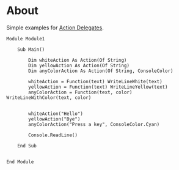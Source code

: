 ﻿# About

Simple examples for [Action Delegates](https://docs.microsoft.com/en-us/dotnet/api/system.action?view=netcore-3.1).

```
Module Module1

    Sub Main()

        Dim whiteAction As Action(Of String)
        Dim yellowAction As Action(Of String)
        Dim anyColorAction As Action(Of String, ConsoleColor)

        whiteAction = Function(text) WriteLineWhite(text)
        yellowAction = Function(text) WriteLineYellow(text)
        anyColorAction = Function(text, color) WriteLineWithColor(text, color)


        whiteAction("Hello")
        yellowAction("Bye")
        anyColorAction("Press a key", ConsoleColor.Cyan)

        Console.ReadLine()

    End Sub


End Module
```